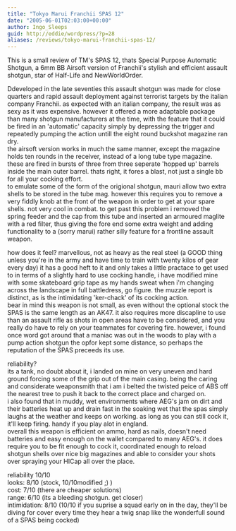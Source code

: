 ```yaml
---
title: "Tokyo Marui Franchii SPAS 12"
date: "2005-06-01T02:03:00+00:00"
author: Ingo_Sleeps
guid: http://eddie/wordpress/?p=28
aliases: /reviews/tokyo-marui-franchii-spas-12/
---
```


This is a small review of TM's SPAS 12, thats Special Purpose Automatic Shotgun, a 6mm BB Airsoft version of Franchii's stylish and efficient assault shotgun, star of Half-Life and NewWorldOrder.

Ddeveloped in the late seventies this assault shotgun was made for close quarters and rapid assault deployment against terrorist targets by the italian company Franchii. as expected with an italian company, the result was as sexy as it was expensive. however it offered a more adaptable package than many shotgun manufacturers at the time, with the feature that it could be fired in an 'automatic' capacity simply by depressing the trigger and repeatedly pumping the action untill the eight round buckshot magazine ran dry.  
the airsoft version works in much the same manner, except the magazine holds ten rounds in the receiver, instead of a long tube type magazine. these are fired in bursts of three from three seperate 'hopped up' barrels inside the main outer barrel. thats right, it fores a blast, not just a single bb for all your cocking effort.  
to emulate some of the form of the origional shotgun, mauri allow two extra shells to be stored in the tube mag. however this requires you to remove a very fiddly knob at the front of the weapon in order to get at your spare shells. not very cool in combat. to get past this problem i removed the spring feeder and the cap from this tube and inserted an armoured maglite with a red filter, thus giving the fore end some extra weight and adding functionality to a (sorry marui) rather silly feature for a frontline assault weapon.

how does it feel? marvellous, not as heavy as the real steel (a GOOD thing unless you're in the army and have time to train with twenty kilos of gear every day) it has a good heft to it and only takes a little practace to get used to in terms of a slightly hard to use cocking handle, i have modified mine with some skateboard grip tape as my hands sweat when i'm changing across the landscape in full battledress, go figure. the muzzle report is distinct, as is the intimidating 'ker-chack' of its cocking action.  
bear in mind this weapon is not small, as even without the optional stock the SPAS is the same length as an AK47. it also requires more discapline to use than an assault rifle as shots in open areas have to be considered, and you really do have to rely on your teammates for covering fire. however, i found once word got around that a maniac was out in the woods to play with a pump action shotgun the opfor kept some distance, so perhaps the reputation of the SPAS preceeds its use.

reliability?  
its a tank, no doubt about it, i landed on mine on very uneven and hard ground forcing some of the grip out of the main casing. being the caring and considerate weaponsmith that i am i belted the twisted peice of ABS off the nearest tree to push it back to the correct place and charged on.  
i also found that in muddy, wet environments where AEG's jam on dirt and their batteries heat up and drain fast in the soaking wet that the spas simply laughs at the weather and keeps on working. as long as you can still cock it, it'll keep firing. handy if you play alot in england.  
overall this weapon is efficient on ammo, hard as nails, doesn't need batteries and easy enough on the wallet compared to many AEG's. it does require you to be fit enough to cock it, coordinated enough to reload shotgun shells over nice big magazines and able to consider your shots over spraying your HICap all over the place.

reliability 10/10  
looks: 8/10 (stock, 10/10modified ;) )  
cost: 7/10 (there are cheaper solutions)  
range: 6/10 (its a bleeding shotgun. get closer)  
intimidation: 8/10 (10/10 if you suprise a squad early on in the day, they'll be diving for cover every time they hear a twig snap like the wonderfull sound of a SPAS being cocked)
